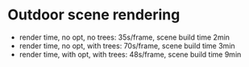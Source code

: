 # Outdoor scene rendering

- render time, no opt, no trees: 35s/frame, scene build time 2min
- render time, no opt, with trees: 70s/frame, scene build time 3min
- render time, with opt, with trees: 48s/frame, scene build time 9min

